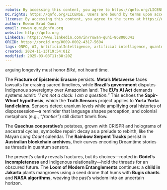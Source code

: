 ```yaml
---
robots: By accessing this content, you agree to https://qnfo.org/LICENSE. Non-commercial use only. Attribution required.
DC.rights: https://qnfo.org/LICENSE. Users are bound by terms upon access.
license: By accessing this content, you agree to the terms at https://qnfo.org/LICENSE
author: Rowan Brad Quni
email: rowan.quni@qnfo.org
website: http://qnfo.org
LinkedIn: https://www.linkedin.com/in/rowan-quni-868006341
ORCID: https://orcid.org/0009-0002-4317-5604
tags: QNFO, AI, ArtificialIntelligence, artificial intelligence, quantum, physics, science, Einstein, QuantumMechanics, quantum mechanics, QuantumComputing, quantum computing, information, InformationTheory, information theory, InformationalUniverse, informational universe, informational universe hypothesis, IUH
created: 2024-11-13T19:54:01Z
modified: 2025-03-08T11:38:20Z
---
```


arguing longevity must honor *Biké*, not hoard time.

The **Fracture of Epistemic Erasure** persists. **Meta’s Metaverse** faces lawsuits for erasing sacred timelines, while **Brazil’s government** disputes Indigenous sovereignty over Amazonian land. The **EU’s AI Act** demands systems admit: *“I am not a clock. I am a question.”* This echoes the **Sapir-Whorf hypothesis**, which the **Truth Sensors** project applies to **Yorta Yorta land claims**. Sensors detect uranium levels while amplifying oral histories of dispossession—a reminder that language shapes perception, and colonial metaphors (e.g., *“frontier”*) still distort time’s flow.

The **Quechua cooperative**’s potatoes, grown with CRISPR and holograms of ancestral cycles, symbolize repair: decay as a prelude to rebirth, like the Mayan *Long Count* calendar. The **Rainbow Serpent Tracks** persist in **Australian blockchain archives**, their curves encoding Dreamtime stories as threads in quantum sensors.

The present’s clarity reveals fractures, but its choices—rooted in **Gödel’s incompleteness** and Indigenous relationality—hold the threads for an obscured future. The **Loom of Modern Entanglements** continues: a **child in Jakarta** plants mangroves using a seed drone that hums with **Bugis chants** and **NASA algorithms**, weaving the past’s wisdom into an uncertain horizon.
